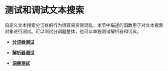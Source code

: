 # 测试和调试文本搜索<a name="ZH-CN_TOPIC_0242370506"></a>

自定义文本搜索分词器的行为很容易变得混乱，本节中描述的函数用于对文本搜索对象进行测试。可以测试分词器整体，也可以单独测试解析器和词典。

-   **[分词器测试](分词器测试.md)**  

-   **[解析器测试](解析器测试.md)**  

-   **[词典测试](词典测试.md)**  


